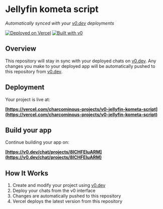 # Jellyfin kometa script

*Automatically synced with your [v0.dev](https://v0.dev) deployments*

[![Deployed on Vercel](https://img.shields.io/badge/Deployed%20on-Vercel-black?style=for-the-badge&logo=vercel)](https://vercel.com/charcominous-projects/v0-jellyfin-kometa-script)
[![Built with v0](https://img.shields.io/badge/Built%20with-v0.dev-black?style=for-the-badge)](https://v0.dev/chat/projects/8ICHFEluARM)

## Overview

This repository will stay in sync with your deployed chats on [v0.dev](https://v0.dev).
Any changes you make to your deployed app will be automatically pushed to this repository from [v0.dev](https://v0.dev).

## Deployment

Your project is live at:

**[https://vercel.com/charcominous-projects/v0-jellyfin-kometa-script](https://vercel.com/charcominous-projects/v0-jellyfin-kometa-script)**

## Build your app

Continue building your app on:

**[https://v0.dev/chat/projects/8ICHFEluARM](https://v0.dev/chat/projects/8ICHFEluARM)**

## How It Works

1. Create and modify your project using [v0.dev](https://v0.dev)
2. Deploy your chats from the v0 interface
3. Changes are automatically pushed to this repository
4. Vercel deploys the latest version from this repository